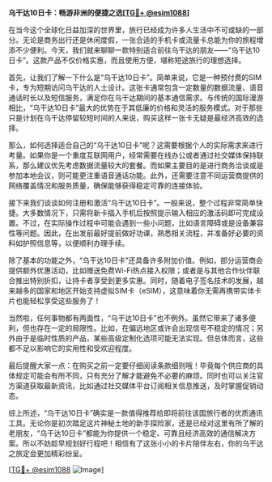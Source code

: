 **乌干达10日卡：畅游非洲的便捷之选[[TG💪+ @esim1088](https://t.me/s/esim1088)]**

在当今这个全球化日益加深的世界里，旅行已经成为许多人生活中不可或缺的一部分。无论是商务出行还是休闲度假，一张合适的手机卡或流量卡总能为你的旅程增添不少便利。今天，我们就来聊聊一款特别适合前往乌干达的朋友——“乌干达10日卡”。这款产品不仅价格实惠，而且使用方便，堪称短途旅行的理想选择。

首先，让我们了解一下什么是“乌干达10日卡”。简单来说，它是一种预付费的SIM卡，专为短期访问乌干达的人士设计。这张卡通常包含一定数量的数据流量、语音通话时长以及短信服务，满足你在乌干达期间的基本通信需求。与传统的国际漫游相比，“乌干达10日卡”最大的优势在于其低廉的价格和灵活的服务模式。对于那些只是计划在乌干达停留较短时间的人来说，购买这样一张卡无疑是最经济高效的选择。

那么，如何选择适合自己的“乌干达10日卡”呢？这需要根据个人的实际需求来进行考量。如果你是一个重度互联网用户，经常需要在线办公或者通过社交媒体保持联系，那么建议优先考虑数据流量较大的套餐。而如果主要目的是进行商务洽谈或是参加本地会议，则可能更注重语音通话功能。此外，还需要注意不同运营商提供的网络覆盖情况和服务质量，确保能够获得稳定可靠的连接体验。

接下来我们谈谈如何注册和激活“乌干达10日卡”。一般来说，整个过程非常简单快捷。大多数情况下，只需将新卡插入手机后按照提示输入相应的激活码即可完成设置。不过，在实际操作过程中可能会遇到一些小问题，比如语言障碍或是设备兼容性等问题。因此，在出发前最好提前做好功课，熟悉相关流程，并准备好必要的资料如护照信息等，以便顺利办理手续。

除了基本的功能之外，“乌干达10日卡”还具备许多附加价值。例如，部分运营商会提供额外优惠活动，比如赠送免费Wi-Fi热点接入权限；或者是与其他合作伙伴联合推出特别折扣，让持卡者享受到更多实惠。同时，随着电子签名技术的发展，越来越多的国家和地区开始支持虚拟SIM卡（eSIM），这意味着你无需再携带实体卡片也能轻松享受这些服务了！

当然啦，任何事物都有两面性，“乌干达10日卡”也不例外。虽然它带来了诸多便利，但也存在一定的局限性。比如，在偏远地区或许会出现信号不稳定的情况；另外由于是临时性质的产品，某些高级定制化选项可能无法实现。但总体而言，这些都不足以影响它的实用性和受欢迎程度。

最后提醒大家一点：在购买之前一定要仔细阅读条款细则哦！毕竟每个供应商的具体规定可能会有所不同，只有充分了解才能避免不必要的麻烦。同时也可以关注官方渠道获取最新资讯，比如通过社交媒体平台订阅相关信息推送，及时掌握促销动态。

综上所述，“乌干达10日卡”确实是一款值得推荐给即将前往该国旅行者的优质通讯工具。无论你是初次踏足这片神秘土地的新手探险家，还是已经对这里有所了解的老朋友，“乌干达10日卡”都能为你提供一个稳定、可靠且经济高效的通信解决方案。所以不妨趁早规划好行程吧！相信有了这张小小的卡片陪伴左右，你的乌干达之旅定会更加精彩纷呈。

[[TG💪+ @esim1088](https://t.me/s/esim1088) ![Image](https://i.postimg.cc/4NQfJmqS/Snipaste-2025-05-13-00-14-12.png)]